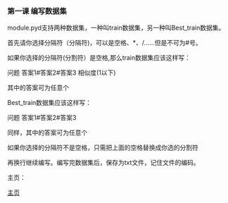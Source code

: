 ### 第一课 编写数据集

  module.pyd支持两种数据集，一种叫train数据集，另一种叫Best_train数据集。
  
  首先请你选择分隔符（分隔符)，可以是空格、*、/......但是不可为#号。
  
  如果你选择的分隔符(分割符）是空格,那么train数据集应该这样写：
  
  问题 答案1#答案2#答案3 相似度(1以下)
         
  其中的答案可为任意个
  
  Best_train数据集应该这样写：
  
  问题 答案1#答案2#答案3
         
  同样，其中的答案可为任意个
  
  如果你选择的分隔符不是空格，只需把上面的空格替换成你选的分割符
  
  再换行继续编写。编写完数据集后，保存为txt文件，记住文件的编码。
  
  主页：
  
  [主页](https://lazy-cat-xiaolanmao.github.io/)
  
